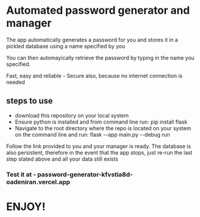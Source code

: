 # Automated password generator and manager

The app automatically generates a password for you and stores it in a pickled database using a name specified by you

You can then automayically retrieve the password by typing in the name you specified.

Fast, easy and reliable - Secure also, because no internet connection is needed 

## steps to use
* download this repository on your local system
* Ensure python is installed and from command line  run: pip install flask
* Navigate to the root directory where the repo is located on your system on the command line and run: flask --app main.py --debug run

Follow the link provided to you and your manager is ready.
The database is also persistent, therefore in the event that the app stops, just re-run the last step stated above and all your data still exists

### Test it at - password-generator-kfvstia8d-oadeniran.vercel.app


# ENJOY!
